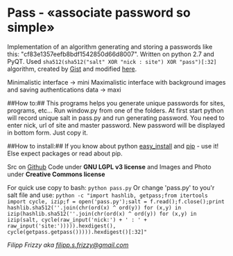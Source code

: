 # Pass - «associate password so simple»

Implementation of an algorithm generating and storing a passwords like this: "cf83e1357eefb8bdf1542850d66d8007". Written on python 2.7 and PyQT.
Used `sha512(sha512("salt" XOR "nick : site") XOR "pass")[:32]` algorithm, created by [Gist](https://gist.github.com/3334991) and modified [here](http://news.ycombinator.com/item?id=4374888).

Minimalistic interface -> mini
Maximalistic interface with background images and saving authentications data -> maxi

##How to:##
This programs helps you generate unique passwords for sites, programs, etc...
Run window.py from one of the folders.
At first start python will record unique salt in pass.py and run generating password. You need to enter nick, url of site and master password. New password will be displayed in bottom form. Just copy it.

##How to install:##
If you know about python [easy_install](http://www.google.com/search?q=python+egg+install) and [pip](http://pypi.python.org/pypi/pip) - use it! Else expect packages or read about pip.


Src on [Github](http://friz-zy.github.com)
Code under **GNU LGPL v3 license** and Images and Photo under **Creative Commons license**

For quick use copy to bash:
`python pass.py`
Or change 'pass.py' to you'r salt file and use:
`python -c "import hashlib, getpass;from itertools import cycle, izip;f = open('pass.py');salt = f.read();f.close();print hashlib.sha512(''.join(chr(ord(x) ^ ord(y)) for (x,y) in izip(hashlib.sha512(''.join(chr(ord(x) ^ ord(y)) for (x,y) in izip(salt, cycle(raw_input('nick:') + ' : ' + raw_input('site:'))))).hexdigest(), cycle(getpass.getpass())))).hexdigest()[:32]"`

*Filipp Frizzy aka filipp.s.frizzy@gmail.com*
